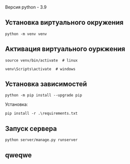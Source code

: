 Версия python - 3.9

## Установка виртуального окружения
```
python -m venv venv
```
## Активация виртуального оуркжения
```
source venv/bin/activate  # linux
```
```
venv\Scripts\activate  # windows
```
## Установка зависимостей
```
python -m pip install --upgrade pip
```
Установка:
```
pip install -r .\requirements.txt
```

## Запуск сервера
```
python server/manage.py runserver
```

## qweqwe
